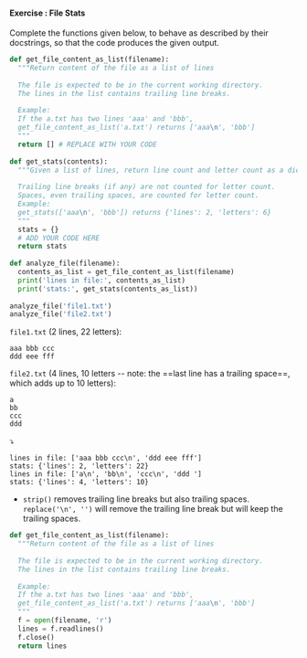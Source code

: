 #### Exercise : File Stats

Complete the functions given below, to behave as described by their docstrings, so that the code produces the given output.

```python
def get_file_content_as_list(filename):
  """Return content of the file as a list of lines
  
  The file is expected to be in the current working directory.
  The lines in the list contains trailing line breaks.
  
  Example:
  If the a.txt has two lines 'aaa' and 'bbb', 
  get_file_content_as_list('a.txt') returns ['aaa\n', 'bbb']
  """
  return [] # REPLACE WITH YOUR CODE
  
def get_stats(contents):
  """Given a list of lines, return line count and letter count as a dictionary
  
  Trailing line breaks (if any) are not counted for letter count.
  Spaces, even trailing spaces, are counted for letter count.
  Example:
  get_stats(['aaa\n', 'bbb']) returns {'lines': 2, 'letters': 6}
  """
  stats = {}
  # ADD YOUR CODE HERE
  return stats
  
def analyze_file(filename): 
  contents_as_list = get_file_content_as_list(filename)
  print('lines in file:', contents_as_list)
  print('stats:', get_stats(contents_as_list))
  
analyze_file('file1.txt')
analyze_file('file2.txt')

```

`file1.txt` (2 lines, 22 letters):
```
aaa bbb ccc
ddd eee fff
```

`file2.txt` (4 lines, 10 letters -- note: the ==last line has a trailing space==, which adds up to 10 letters):
```
a
bb
ccc
ddd 
```

:arrow_heading_down: 

```
lines in file: ['aaa bbb ccc\n', 'ddd eee fff']
stats: {'lines': 2, 'letters': 22}
lines in file: ['a\n', 'bb\n', 'ccc\n', 'ddd ']
stats: {'lines': 4, 'letters': 10}
```

<panel type="seamless" header="%%:bulb: Tips%%">

* `strip()` removes trailing line breaks but also trailing spaces. `replace('\n', '')` will remove the trailing line break but will keep the trailing spaces.

</panel>

<panel type="seamless" header="%%:bulb: Partial solution%%">

```python
def get_file_content_as_list(filename):
  """Return content of the file as a list of lines
  
  The file is expected to be in the current working directory.
  The lines in the list contains trailing line breaks.
  
  Example:
  If the a.txt has two lines 'aaa' and 'bbb', 
  get_file_content_as_list('a.txt') returns ['aaa\n', 'bbb']
  """
  f = open(filename, 'r')
  lines = f.readlines()
  f.close()
  return lines

```

</panel>
